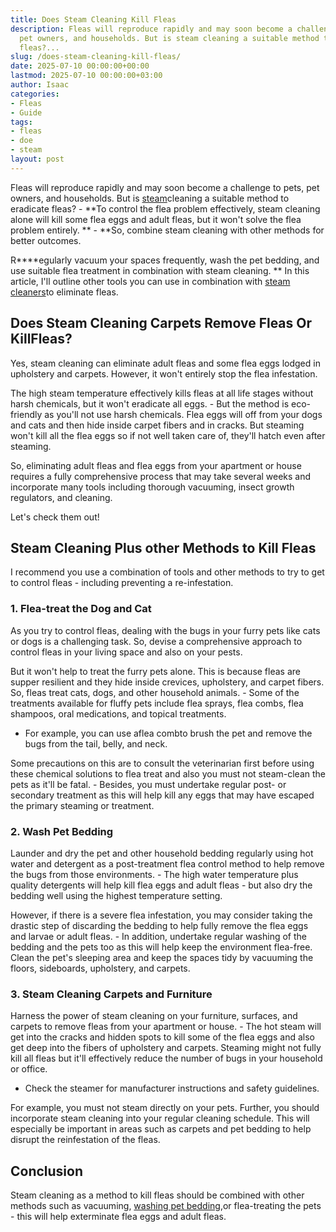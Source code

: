 ```yaml
---
title: Does Steam Cleaning Kill Fleas
description: Fleas will reproduce rapidly and may soon become a challenge to pets,
  pet owners, and households. But is steam cleaning a suitable method to eradicate
  fleas?...
slug: /does-steam-cleaning-kill-fleas/
date: 2025-07-10 00:00:00+00:00
lastmod: 2025-07-10 00:00:00+03:00
author: Isaac
categories:
- Fleas
- Guide
tags:
- fleas
- doe
- steam
layout: post
---
```

Fleas will reproduce rapidly and may soon become a challenge to pets, pet owners, and households. But is [steam](https://pestpolicy.com/does-steam-kill-bed-bugs/)cleaning a suitable method to eradicate fleas? - **To control the flea problem effectively, steam cleaning alone will kill some flea eggs and adult fleas, but it won't solve the flea problem entirely. ** - **So, combine steam cleaning with other methods for better outcomes.

R****egularly vacuum your spaces frequently, wash the pet bedding, and use suitable flea treatment in combination with steam cleaning. ** In this article, I'll outline other tools you can use in combination with [steam cleaners](https://pestpolicy.com/best-steam-cleaner-for-fleas/)to eliminate fleas.

##  Does Steam Cleaning Carpets Remove Fleas Or KillFleas?

Yes, steam cleaning can eliminate adult fleas and some flea eggs lodged in upholstery and carpets. However, it won't entirely stop the flea infestation.

The high steam temperature effectively kills fleas at all life stages without harsh chemicals, but it won't eradicate all eggs. - But the method is eco-friendly as you'll not use harsh chemicals. [](https://amzn.to/3tAftP6)Flea eggs will off from your dogs and cats and then hide inside carpet fibers and in cracks. But steaming won't kill all the flea eggs so if not well taken care of, they'll hatch even after steaming.

So, eliminating adult fleas and flea eggs from your apartment or house requires a fully comprehensive process that may take several weeks and incorporate many tools including thorough vacuuming, insect growth regulators, and cleaning.

Let's check them out!

##  Steam Cleaning Plus other Methods to Kill Fleas

I recommend you use a combination of tools and other methods to try to get to control fleas - including preventing a re-infestation.

###  1. Flea-treat the Dog and Cat

As you try to control fleas, dealing with the bugs in your furry pets like cats or dogs is a challenging task. So, devise a comprehensive approach to control fleas in your living space and also on your pests.

But it won't help to treat the furry pets alone. This is because fleas are supper resilient and they hide inside crevices, upholstery, and carpet fibers. So, fleas treat cats, dogs, and other household animals. - Some of the treatments available for fluffy pets include flea sprays, flea combs, flea shampoos, oral medications, and topical treatments.

- For example, you can use aflea combto brush the pet and remove the bugs from the tail, belly, and neck.

Some precautions on this are to consult the veterinarian first before using these chemical solutions to flea treat and also you must not steam-clean the pets as it'll be fatal. - Besides, you must undertake regular post- or secondary treatment as this will help kill any eggs that may have escaped the primary steaming or treatment.

###  2. Wash Pet Bedding

Launder and dry the pet and other household bedding regularly using hot water and detergent as a post-treatment flea control method to help remove the bugs from those environments. - The high water temperature plus quality detergents will help kill flea eggs and adult fleas - but also dry the bedding well using the highest temperature setting.

However, if there is a severe flea infestation, you may consider taking the drastic step of discarding the bedding to help fully remove the flea eggs and larvae or adult fleas. - In addition, undertake regular washing of the bedding and the pets too as this will help keep the environment flea-free. Clean the pet's sleeping area and keep the spaces tidy by vacuuming the floors, sideboards, upholstery, and carpets.

###  3. Steam Cleaning Carpets and Furniture

Harness the power of steam cleaning on your furniture, surfaces, and carpets to remove fleas from your apartment or house. - The hot steam will get into the cracks and hidden spots to kill some of the flea eggs and also get deep into the fibers of upholstery and carpets. Steaming might not fully kill all fleas but it'll effectively reduce the number of bugs in your household or office.

- Check the steamer for manufacturer instructions and safety guidelines.

For example, you must not steam directly on your pets. Further, you should incorporate steam cleaning into your regular cleaning schedule. This will especially be important in areas such as carpets and pet bedding to help disrupt the reinfestation of the fleas.

##  Conclusion

Steam cleaning as a method to kill fleas should be combined with other methods such as vacuuming, [washing pet bedding](https://pestpolicy.com/does-chlorine-safely-kill-fleas-on-cats/),or flea-treating the pets - this will help exterminate flea eggs and adult fleas.